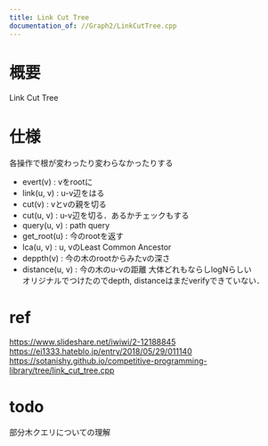 ```yaml
---
title: Link Cut Tree
documentation_of: //Graph2/LinkCutTree.cpp
---
```


# 概要  
Link Cut Tree

# 仕様  
各操作で根が変わったり変わらなかったりする  
- evert(v) : vをrootに
- link(u, v) : u-v辺をはる
- cut(v) : vとvの親を切る
- cut(u, v) : u-v辺を切る．あるかチェックもする
- query(u, v) : path query
- get_root(u) : 今のrootを返す
- lca(u, v) : u, vのLeast Common Ancestor
- deppth(v) : 今の木のrootからみたvの深さ
- distance(u, v) : 今の木のu-vの距離
大体どれもならしlogNらしい  
オリジナルでつけたのでdepth, distanceはまだverifyできていない．

# ref
https://www.slideshare.net/iwiwi/2-12188845
https://ei1333.hateblo.jp/entry/2018/05/29/011140
https://sotanishy.github.io/competitive-programming-library/tree/link_cut_tree.cpp

# todo
部分木クエリについての理解
